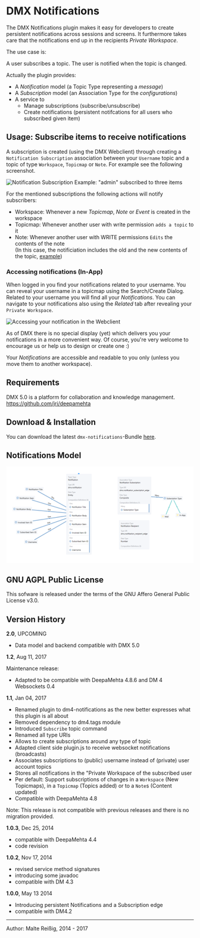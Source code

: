 
# DMX Notifications

The DMX Notifications plugin makes it easy for developers to create persistent notifications across sessions and screens. It furthermore takes care that the notifications end up in the recipients _Private Workspace_.

The use case is:

A user subscribes a topic.
The user is notified when the topic is changed.  

Actually the plugin provides:
*   A *Notification* model (a Topic Type representing a _message_)
*   A *Subscription* model (an Association Type for the _configurations_)
*   A service to
    *    Manage subscriptions (subscribe/unsubscribe)
    *    Create notifications (persistent notifcations for all users who subscribed given item)

## Usage: Subscribe items to receive notifications

A subscription is created (using the DMX Webclient) through creating a `Notification Subscription` association between your `Username` topic and a topic of type `Workspace`, `Topicmap` or `Note`. For example see the following screenshot.

![Notification Subscription Example: "admin" subscribed to three items](https://github.com/mukil/dmx-notifications/raw/master/docs/notification_subscription_configuration.png)

For the mentioned subscriptions the following actions will notify subscribers:
*   Workspace: Whenever a new *Topicmap*, *Note* or *Event* is created in the workspace
*   Topicmap: Whenever another user with write permission `adds a topic` to it
*   Note: Whenever another user with WRITE permissions `Edits` the contents of the note<br/>
    (In this case, the notificiation includes the old and the new contents of the topic, [example](https://github.com/mukil/dmx-notifications/blob/master/docs/screen_c_notification_topics_75perc.png))

### Accessing notifications (In-App) 

When logged in you find your notifications related to your username. You can reveal your username in a topicmap using the Search/Create Dialog. Related to your username you will find all your _Notifications_. You can navigate to your notifications also using the *Related* tab after revealing your `Private Workspace`.

![Accessing your notification in the Webclient](https://github.com/mukil/dmx-notifications/raw/master/docs/screen_b_notification_topics_75perc.png)

As of DMX there is no special display (yet) which delivers you your notifications in a more convenient way. Of course, you're very welcome to encourage us or help us to design or create one :)

Your _Notifications_ are accessible and readable to you only (unless you move them to another workspace). 

## Requirements

DMX 5.0 is a platform for collaboration and knowledge management.
https://github.com/jri/deepamehta

## Download & Installation

You can download the latest `dmx-notifications`-Bundle [here](http://download.dmx.systems/).

## Notifications Model

![Screenshot of Notification Model in DMX, Selected TopicType Notification](/notification_model_doc.png)

## GNU AGPL Public License

This sofware is released under the terms of the GNU Affero General Public License v3.0.

## Version History

**2.0**, UPCOMING

* Data model and backend compatible with DMX 5.0

**1.2**, Aug 11, 2017

Maintenance release:
* Adapted to be compatible with DeepaMehta 4.8.6 and DM 4 Websockets 0.4

**1.1**, Jan 04, 2017

* Renamed plugin to dm4-notifications as the new better expresses what this plugin is all about
* Removed dependency to dm4.tags module
* Introduced `Subscribe` topic command
* Renamed all type URIs
* Allows to create subscriptions around any type of topic
* Adapted client side plugin.js to receive websocket notifications (broadcasts)
* Associates subscriptions to (public) username instead of (private) user account topics
* Stores all notifications in the "Private Workspace of the subscribed user
* Per default: Support subscriptions of changes in a `Workspace` (New Topicmaps), in a `Topicmap` (Topics added) or to a `Note`s (Content updated)
* Compatible with DeepaMehta 4.8

Note: This release is not compatible with previous releases and there is no migration provided.

**1.0.3**, Dec 25, 2014

- compatible with DeepaMehta 4.4
- code revision

**1.0.2**, Nov 17, 2014
- revised service method signatures
- introducing some javadoc
- compatible with DM 4.3

**1.0.0**, May 13 2014
- Introducing persistent Notifications and a Subscription edge
- compatible with DM4.2

--------------------------
Author: Malte Reißig, 2014 - 2017

